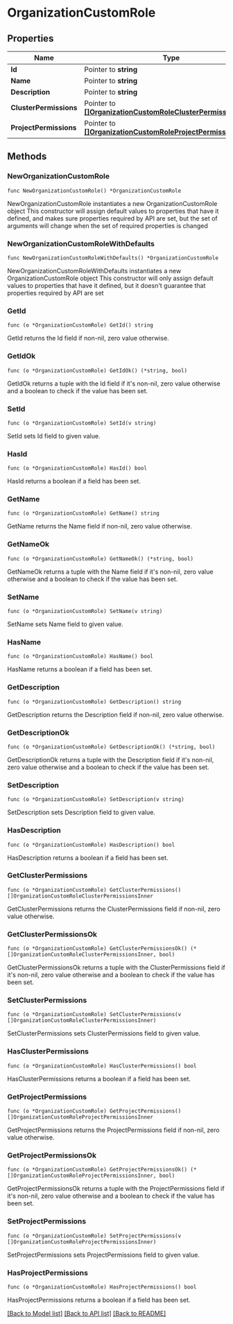 # OrganizationCustomRole

## Properties

Name | Type | Description | Notes
------------ | ------------- | ------------- | -------------
**Id** | Pointer to **string** |  | [optional] 
**Name** | Pointer to **string** |  | [optional] 
**Description** | Pointer to **string** |  | [optional] 
**ClusterPermissions** | Pointer to [**[]OrganizationCustomRoleClusterPermissionsInner**](OrganizationCustomRoleClusterPermissionsInner.md) |  | [optional] 
**ProjectPermissions** | Pointer to [**[]OrganizationCustomRoleProjectPermissionsInner**](OrganizationCustomRoleProjectPermissionsInner.md) |  | [optional] 

## Methods

### NewOrganizationCustomRole

`func NewOrganizationCustomRole() *OrganizationCustomRole`

NewOrganizationCustomRole instantiates a new OrganizationCustomRole object
This constructor will assign default values to properties that have it defined,
and makes sure properties required by API are set, but the set of arguments
will change when the set of required properties is changed

### NewOrganizationCustomRoleWithDefaults

`func NewOrganizationCustomRoleWithDefaults() *OrganizationCustomRole`

NewOrganizationCustomRoleWithDefaults instantiates a new OrganizationCustomRole object
This constructor will only assign default values to properties that have it defined,
but it doesn't guarantee that properties required by API are set

### GetId

`func (o *OrganizationCustomRole) GetId() string`

GetId returns the Id field if non-nil, zero value otherwise.

### GetIdOk

`func (o *OrganizationCustomRole) GetIdOk() (*string, bool)`

GetIdOk returns a tuple with the Id field if it's non-nil, zero value otherwise
and a boolean to check if the value has been set.

### SetId

`func (o *OrganizationCustomRole) SetId(v string)`

SetId sets Id field to given value.

### HasId

`func (o *OrganizationCustomRole) HasId() bool`

HasId returns a boolean if a field has been set.

### GetName

`func (o *OrganizationCustomRole) GetName() string`

GetName returns the Name field if non-nil, zero value otherwise.

### GetNameOk

`func (o *OrganizationCustomRole) GetNameOk() (*string, bool)`

GetNameOk returns a tuple with the Name field if it's non-nil, zero value otherwise
and a boolean to check if the value has been set.

### SetName

`func (o *OrganizationCustomRole) SetName(v string)`

SetName sets Name field to given value.

### HasName

`func (o *OrganizationCustomRole) HasName() bool`

HasName returns a boolean if a field has been set.

### GetDescription

`func (o *OrganizationCustomRole) GetDescription() string`

GetDescription returns the Description field if non-nil, zero value otherwise.

### GetDescriptionOk

`func (o *OrganizationCustomRole) GetDescriptionOk() (*string, bool)`

GetDescriptionOk returns a tuple with the Description field if it's non-nil, zero value otherwise
and a boolean to check if the value has been set.

### SetDescription

`func (o *OrganizationCustomRole) SetDescription(v string)`

SetDescription sets Description field to given value.

### HasDescription

`func (o *OrganizationCustomRole) HasDescription() bool`

HasDescription returns a boolean if a field has been set.

### GetClusterPermissions

`func (o *OrganizationCustomRole) GetClusterPermissions() []OrganizationCustomRoleClusterPermissionsInner`

GetClusterPermissions returns the ClusterPermissions field if non-nil, zero value otherwise.

### GetClusterPermissionsOk

`func (o *OrganizationCustomRole) GetClusterPermissionsOk() (*[]OrganizationCustomRoleClusterPermissionsInner, bool)`

GetClusterPermissionsOk returns a tuple with the ClusterPermissions field if it's non-nil, zero value otherwise
and a boolean to check if the value has been set.

### SetClusterPermissions

`func (o *OrganizationCustomRole) SetClusterPermissions(v []OrganizationCustomRoleClusterPermissionsInner)`

SetClusterPermissions sets ClusterPermissions field to given value.

### HasClusterPermissions

`func (o *OrganizationCustomRole) HasClusterPermissions() bool`

HasClusterPermissions returns a boolean if a field has been set.

### GetProjectPermissions

`func (o *OrganizationCustomRole) GetProjectPermissions() []OrganizationCustomRoleProjectPermissionsInner`

GetProjectPermissions returns the ProjectPermissions field if non-nil, zero value otherwise.

### GetProjectPermissionsOk

`func (o *OrganizationCustomRole) GetProjectPermissionsOk() (*[]OrganizationCustomRoleProjectPermissionsInner, bool)`

GetProjectPermissionsOk returns a tuple with the ProjectPermissions field if it's non-nil, zero value otherwise
and a boolean to check if the value has been set.

### SetProjectPermissions

`func (o *OrganizationCustomRole) SetProjectPermissions(v []OrganizationCustomRoleProjectPermissionsInner)`

SetProjectPermissions sets ProjectPermissions field to given value.

### HasProjectPermissions

`func (o *OrganizationCustomRole) HasProjectPermissions() bool`

HasProjectPermissions returns a boolean if a field has been set.


[[Back to Model list]](../README.md#documentation-for-models) [[Back to API list]](../README.md#documentation-for-api-endpoints) [[Back to README]](../README.md)


